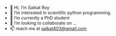 - 👋 Hi, I’m Saikat Roy
- 👀 I’m interested in scientific python programming.
- 🌱 I’m currently a PhD student
- 💞️ I’m looking to collaborate on ...
- 📫 reach me at saikat403@gmail.com

<!---
Saikat248/Saikat248 is a ✨ special ✨ repository because its `README.md` (this file) appears on your GitHub profile.
You can click the Preview link to take a look at your changes.
--->
